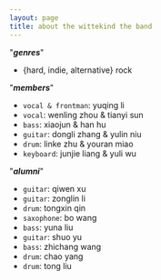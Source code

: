 ```yaml
---
layout: page
title: about the wittekind the band
---
```


"***genres***"  

- {hard, indie, alternative} rock

"***members***"  

- `vocal & frontman`: yuqing li
- `vocal`: wenling zhou & tianyi sun
- `bass`: xiaojun & han hu
- `guitar`: dongli zhang & yulin niu
- `drum`: linke zhu & youran miao
- `keyboard`: junjie liang & yuli wu
  
"***alumni***"  

- `guitar`: qiwen xu
- `guitar`: zonglin li
- `drum`: tongxin qin
- `saxophone`: bo wang
- `bass`: yuna liu
- `guitar`: shuo yu
- `bass`: zhichang wang
- `drum`: chao yang
- `drum`: tong liu
